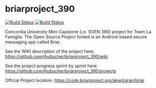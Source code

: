


# briarproject_390

[![Build Status](https://travis-ci.com/jhubscher/briarproject_390.svg?token=ukzosALsF5WqiygtyhxF&branch=master)](https://travis-ci.com/jhubscher/briarproject_390)
[![Build Status](https://sonarcloud.io/api/project_badges/measure?project=sonarqubesoen390briar-github%3Adev&metric=alert_status)](https://sonarcloud.io/dashboard?id=sonarqubesoen390briar-github%3Adev)

Concordia University Mini-Capstone (i.e. SOEN 390) project for Team La Famiglia. The Open-Source Project forked is an Android-based secure messaging app called Briar.

See the WIKI description of the project here:
https://github.com/jhubscher/briarproject_390/wiki

See the project progress sprint by sprint here:
https://github.com/jhubscher/briarproject_390/projects

Official Project location:
https://code.briarproject.org/akwizgran/briar
